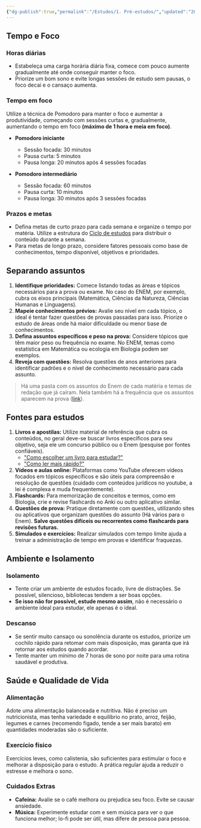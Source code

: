 ```yaml
---
{"dg-publish":true,"permalink":"/Estudos/1. Pré-estudos/","updated":"2025-03-08T11:05:39.905-03:00"}
---
```



## Tempo e Foco

### Horas diárias

- Estabeleça uma carga horária diária fixa, comece com pouco aumente gradualmente até onde conseguir manter o foco.
- Priorize um bom sono e evite longas sessões de estudo sem pausas, o foco decai e o cansaço aumenta.

### Tempo em foco

Utilize a técnica de Pomodoro para manter o foco e aumentar a produtividade, começando com sessões curtas e, gradualmente, aumentando o tempo em foco **(máximo de 1 hora e meia em foco)**.

- **Pomodoro iniciante**
	- Sessão focada: 30 minutos
	- Pausa curta: 5 minutos
	- Pausa longa: 20 minutos após 4 sessões focadas

- **Pomodoro intermediário**
	- Sessão focada: 60 minutos
	- Pausa curta: 10 minutos
	- Pausa longa: 30 minutos após 3 sessões focadas

### Prazos e metas

- Defina metas de curto prazo para cada semana e organize o tempo por matéria. Utilize a estrutura do [Ciclo de estudos](https://www.youtube.com/watch?v=AjU0UmGHm2Q) para distribuir o conteúdo durante a semana.
- Para metas de longo prazo, considere fatores pessoais como base de conhecimentos, tempo disponível, objetivos e prioridades.

## Separando assuntos

1. **Identifique prioridades:** Comece listando todas as áreas e tópicos necessários para a prova ou exame. No caso do ENEM, por exemplo, cubra os eixos principais (Matemática, Ciências da Natureza, Ciências Humanas e Linguagens).
2. **Mapeie conhecimentos prévios:** Avalie seu nível em cada tópico, o ideal é tentar fazer questões de provas passadas para isso. Priorize o estudo de áreas onde há maior dificuldade ou menor base de conhecimentos.
3. **Defina assuntos específicos e peso na prova:** Considere tópicos que têm maior peso ou frequência no exame. No ENEM, temas como estatística em Matemática ou ecologia em Biologia podem ser exemplos.
4. **Reveja com questões:** Resolva questões de anos anteriores para identificar padrões e o nível de conhecimento necessário para cada assunto.

> Há uma pasta com os assuntos do Enem de cada matéria e temas de redação que já caíram. Nela também há a frequência que os assuntos aparecem na prova ([link](Incidência%20de%20assuntos.md)).

## Fontes para estudos

1. **Livros e apostilas:** Utilize material de referência que cubra os conteúdos, no geral deve-se buscar livros específicos para seu objetivo, seja ele um concurso público ou o Enem (pesquise por fontes confiáveis).
	- ["Como escolher um livro para estudar?"](Estudos/Leituras/Você%20não%20sabe%20estudar!/Resumo%20geral.md#Como%20escolher%20e%20ler%20um%20livro?)
	- ["Como ler mais rápido?"](Estudos/Leituras/Você%20não%20sabe%20estudar!/Resumo%20geral.md#Como%20ler%20mais%20rápido?)
2. **Vídeos e aulas online:** Plataformas como YouTube oferecem vídeos focados em tópicos específicos e são úteis para compreensão e resolução de questões (cuidado com conteúdos jurídicos no youtube, a lei é complexa e muda frequentemente). 
3. **Flashcards:** Para memorização de conceitos e termos, como em Biologia, crie e revise flashcards no Anki ou outro aplicativo similar.
4. **Questões de prova:** Pratique diretamente com questões, utilizando sites ou aplicativos que organizam questões do assunto (Há vários para o Enem). **Salve questões difíceis ou recorrentes como flashcards para revisões futuras.**
5. **Simulados e exercícios:** Realizar simulados com tempo limite ajuda a treinar a administração de tempo em provas e identificar fraquezas.

## Ambiente e Isolamento

### Isolamento

- Tente criar um ambiente de estudos focado, livre de distrações. Se possível, silencioso, bibliotecas tendem a ser boas opções.
- **Se isso não for possível, estude mesmo assim**, não é necessário o ambiente ideal para estudar, ele apenas é o ideal.

### Descanso

- Se sentir muito cansaço ou sonolência durante os estudos, priorize um cochilo rápido para retomar com mais disposição, mas garanta que irá retornar aos estudos quando acordar.
- Tente manter um mínimo de 7 horas de sono por noite para uma rotina saudável e produtiva.

## Saúde e Qualidade de Vida

### Alimentação

Adote uma alimentação balanceada e nutritiva. Não é preciso um nutricionista, mas tenha variedade e equilíbrio no prato, arroz, feijão, legumes e carnes (recomendo figado, tende a ser mais barato) em quantidades moderadas são o suficiente.

### Exercício físico

Exercícios leves, como calistenia, são suficientes para estimular o foco e melhorar a disposição para o estudo. A prática regular ajuda a reduzir o estresse e melhora o sono.

### Cuidados Extras

- **Cafeína:** Avalie se o café melhora ou prejudica seu foco. Evite se causar ansiedade.
- **Música:** Experimente estudar com e sem música para ver o que funciona melhor; lo-fi pode ser útil, mas difere de pessoa para pessoa.
